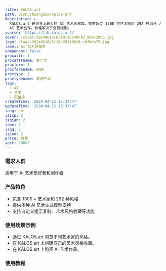 ```yaml
---
title: KALOS.art
path: yishuchuangzuo/kalos-art
description: >-
  KALOS.art 是世界上最大的 AI 艺术风格库，提供超过 1300 位艺术家和 292 种风格 / 媒介。用户可以浏览不同艺术家和风格，创建收藏并探索
  AI 艺术创作。价格取决于会员级别。
source: 'https://lib.kalos.art/'
cover: /cover/20240610/6/10/20240610_9c0c29c6.jpg
logo: /logo/20240610/6/10/20240610_c0fb0a75.jpg
label: AI 艺术风格库
component: false
procattr: 1
procattrname: 生产力
procform: 1
procformname: 网站
proctype: 1
proctypename: 普通产品
tags:
  - AI
  - 艺术
  - 风格库
createTime: '2024-04-22 15:37:47'
updateTime: '2024-04-22 15:37:47'
lang: en
isicp: 2
isqian: 2
iswx: 2
isqq: 2
iscom: 2
price: 付费
sort: 29607
---
```




### 需求人群
适用于 AI 艺术爱好者和创作者

### 产品特色
* 包含 1300 + 艺术家和 292 种风格
* 提供多种 AI 艺术生成模型支持
* 支持自定义提示复制、艺术风格收藏等功能

### 使用场景示例
* 通过 KALOS.art 浏览不同艺术家的风格。
* 在 KALOS.art 上创建自己的艺术风格收藏。
* 在 KALOS.art 上购买 AI 艺术作品。

### 使用教程


  
